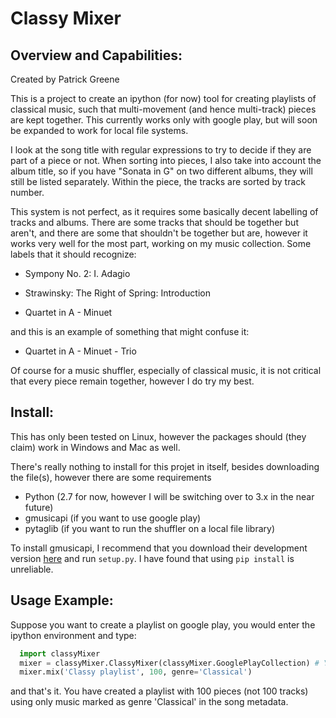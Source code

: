 # Classy Mixer

## Overview and Capabilities:
Created by Patrick Greene

This is a project to create an ipython (for now) tool for creating playlists 
of classical music, such that multi-movement (and hence multi-track) pieces are
kept together. This currently works only with google play, but will soon be 
expanded to work for local file systems.

I look at the song title with regular expressions to try to decide if they are 
part of a piece or not. When sorting into pieces, I also take into account the 
album title, so if you have "Sonata in G" on two different albums, they will
still be listed separately. Within the piece, the tracks are sorted by track
number.

This system is not perfect, as it requires some basically decent labelling of
tracks and albums. There are some tracks that should be together but aren't, and
there are some that shouldn't be together but are, however it works very well
for the most part, working on my music collection. Some labels that it should
recognize:
  
- Sympony No. 2: I. Adagio
  
- Strawinsky: The Right of Spring: Introduction
  
- Quartet in A - Minuet

and this is an example of something that might confuse it:
  
- Quartet in A - Minuet - Trio

Of course for a music shuffler, especially of classical music, it is not critical
that every piece remain together, however I do try my best.

## Install:
This has only been tested on Linux, however the packages should (they claim) 
work in Windows and Mac as well. 

There's really nothing to install for this projet in itself, besides downloading
the file(s), however there are some requirements

- Python (2.7 for now, however I will be switching over to 3.x in the near future)
- gmusicapi (if you want to use google play)
- pytaglib (if you want to run the shuffler on a local file library)

To install gmusicapi, I recommend that you download their development version [here](https://github.com/simon-weber/gmusicapi) and run `setup.py`. I have found that using `pip install` is unreliable.

## Usage Example:

Suppose you want to create a playlist on google play, you would enter the ipython
environment and type:

```python
  import classyMixer
  mixer = classyMixer.ClassyMixer(classyMixer.GooglePlayCollection) # You will be prompted for username and password, and it will then complain that Python 3 is better.
  mixer.mix('Classy playlist', 100, genre='Classical')
```

and that's it. You have created a playlist with 100 pieces (not 100 tracks) using 
only music marked as genre 'Classical' in the song metadata.
